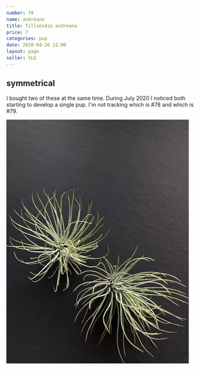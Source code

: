 ```yaml
---
number: 78
name: andreana
title: Tillansdia andreana
price: 7
categories: pup
date: 2020-04-26 12:00
layout: page
seller: SLG
---
```

## symmetrical

I bought two of these at the same time. During July 2020 I noticed both starting to develop a single pup. I'm not tracking which is #78 and which is #79.

!["Tillandsia andreana"](/i/IMG_0250.jpeg "Tillandsia andreana")

